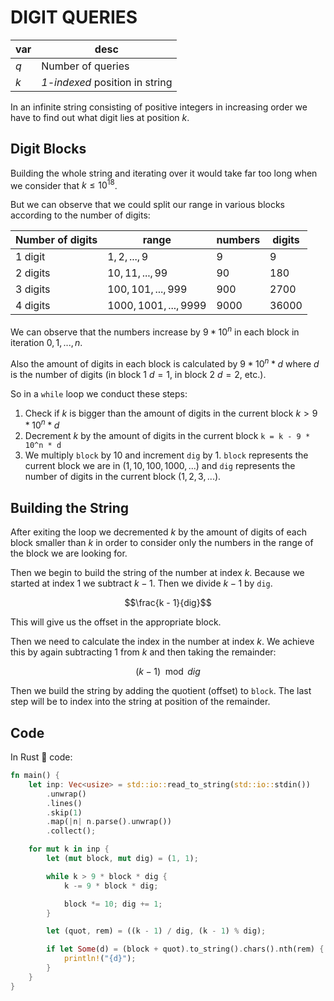 # DIGIT QUERIES

| var | desc                           |
| --- | ------------------------------ |
| $q$ | Number of queries              |
| $k$ | _1-indexed_ position in string |

In an infinite string consisting of positive integers in increasing order we have to find out what digit lies at position $k$.

## Digit Blocks

Building the whole string and iterating over it would take far too long when we consider that $k \le 10^{18}$.

But we can observe that we could split our range in various blocks according to the number of digits:

| Number of digits | range                   | numbers | digits  |
| ---------------- | ----------------------- | ------- | ------- |
| 1 digit          | $1, 2, ..., 9$          | $9$     | $9$     |
| 2 digits         | $10, 11, ..., 99$       | $90$    | $180$   |
| 3 digits         | $100, 101, ..., 999$    | $900$   | $2700$  |
| 4 digits         | $1000, 1001, ..., 9999$ | $9000$  | $36000$ |

We can observe that the numbers increase by $9 * 10^n$ in each block in iteration $0, 1, ..., n$.

Also the amount of digits in each block is calculated by $9 * 10^n * d$ where $d$ is the number of digits (in block 1 $d = 1$, in block 2 $d = 2$, etc.).

So in a `while` loop we conduct these steps:

1. Check if $k$ is bigger than the amount of digits in the current block $k > 9 * 10^n * d$
2. Decrement $k$ by the amount of digits in the current block `k = k - 9 * 10^n * d`
3. We multiply `block` by $10$ and increment `dig` by $1$. `block` represents the current block we are in ($1, 10, 100, 1000, ...$) and `dig` represents the number of digits in the current block ($1, 2, 3, ...$).

## Building the String

After exiting the loop we decremented $k$ by the amount of digits of each block smaller than $k$ in order to consider only the numbers in the range of the block we are looking for.

Then we begin to build the string of the number at index $k$. Because we started at index $1$ we subtract $k - 1$. Then we divide $k - 1$ by `dig`.

$$\frac{k - 1}{dig}$$

This will give us the offset in the appropriate block.

Then we need to calculate the index in the number at index $k$. We achieve this by again subtracting $1$ from $k$ and then taking the remainder:

$$(k - 1) \mod dig$$

Then we build the string by adding the quotient (offset) to `block`. The last step will be to index into the string at position of the remainder.

## Code

In Rust 🦀 code:

```rust
fn main() {
    let inp: Vec<usize> = std::io::read_to_string(std::io::stdin())
        .unwrap()
        .lines()
        .skip(1)
        .map(|n| n.parse().unwrap())
        .collect();

    for mut k in inp {
        let (mut block, mut dig) = (1, 1);

        while k > 9 * block * dig {
            k -= 9 * block * dig;

            block *= 10; dig += 1;
        }

        let (quot, rem) = ((k - 1) / dig, (k - 1) % dig);

        if let Some(d) = (block + quot).to_string().chars().nth(rem) {
            println!("{d}");
        }
    }
}
```

